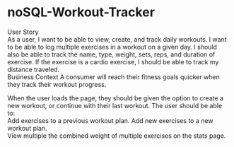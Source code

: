 # noSQL-Workout-Tracker
User Story  
As a user, I want to be able to view, create, and track daily workouts. I want to be able to log multiple exercises in a workout on a given day. 
I should also be able to track the name, type, weight, sets, reps, and duration of exercise. 
If the exercise is a cardio exercise, I should be able to track my distance traveled.   
Business Context A consumer will reach their fitness goals quicker when they track their workout progress.  

When the user loads the page, they should be given the option to create a new workout, or continue with their last workout. 
The user should be able to:  
 Add exercises to a previous workout plan.   Add new exercises to a new workout plan.   
 View multiple the combined weight of multiple exercises on the stats page.
